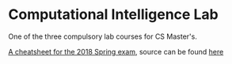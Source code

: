 # Computational Intelligence Lab

One of the three compulsory lab courses for CS Master's. 

[A cheatsheet for the 2018 Spring exam](cil-cheatsheet.pdf), source can be found [here](https://github.com/Xivid/eth-cil-exam-cheatsheet)

